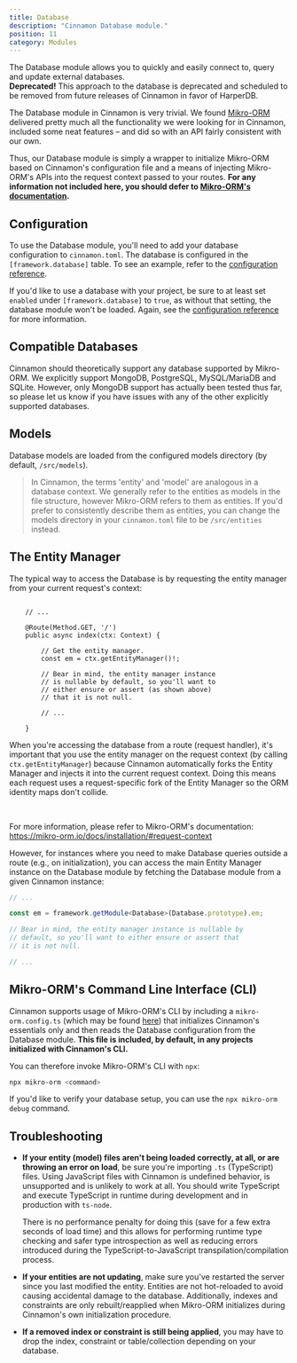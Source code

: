 ```yaml
---
title: Database
description: "Cinnamon Database module."
position: 11
category: Modules
---
```


<div class="page-description">
The Database module allows you to quickly and easily connect to, query and 
update external databases.
</div>

<alert type="danger">
<b>Deprecated!</b> This approach to the database is deprecated and scheduled to be
removed from future releases of Cinnamon in favor of HarperDB.
</alert>

The Database module in Cinnamon is very trivial. We found
[Mikro-ORM](https://mikro-orm.io) delivered pretty much all the functionality
we were looking for in Cinnamon, included some neat features – and did so
with an API fairly consistent with our own.

Thus, our Database module is simply a wrapper to initialize Mikro-ORM based on
Cinnamon's configuration file and a means of injecting Mikro-ORM's APIs into
the request context passed to your routes. **For any information not included
here, you should defer to [Mikro-ORM's documentation](https://mikro-orm.io).**

## Configuration
To use the Database module, you'll need to add your database configuration to
`cinnamon.toml`. The database is configured in the `[framework.database]`
table. To see an example, refer to the
[configuration reference](/reference/configuration).

If you'd like to use a database with your project, be sure to at least set
`enabled` under `[framework.database]` to `true`, as without that setting, the
database module won't be loaded. Again, see the
[configuration reference](/reference/configuration) for more information.

## Compatible Databases
Cinnamon should theoretically support any database supported by Mikro-ORM. We
explicitly support MongoDB, PostgreSQL, MySQL/MariaDB and SQLite. However, only
MongoDB support has actually been tested thus far, so please let us know if you
have issues with any of the other explicitly supported databases.

## Models
Database models are loaded from the configured models directory (by default,
`/src/models`).

> In Cinnamon, the terms 'entity' and 'model' are analogous in a database
> context. We generally refer to the entities as models in the file structure,
> however Mikro-ORM refers to them as entities. If you'd prefer to consistently
> describe them as entities, you can change the models directory in your
> `cinnamon.toml` file to be `/src/entities` instead.

## The Entity Manager

The typical way to access the Database is by requesting the entity manager from
your current request's context:
```ts[src/controllers/v1/ExampleController.ts]

    // ...
    
    @Route(Method.GET, '/')
    public async index(ctx: Context) {
    
        // Get the entity manager.
        const em = ctx.getEntityManager()!;
        
        // Bear in mind, the entity manager instance
        // is nullable by default, so you'll want to
        // either ensure or assert (as shown above)
        // that it is not null.
        
        // ...
    
    }

```

<alert>

When you're accessing the database from a route (request handler), it's
important that you use the entity manager on the request context (by calling
`ctx.getEntityManager`) because Cinnamon automatically forks the Entity Manager
and injects it into the current request context. Doing this means each request
uses a request-specific fork of the Entity Manager so the ORM identity maps
don't collide.

<br>

For more information, please refer to Mikro-ORM's documentation:
https://mikro-orm.io/docs/installation/#request-context

</alert>

However, for instances where you need to make Database queries outside a route
(e.g., on initialization), you can access the main Entity Manager instance on
the Database module by fetching the Database module from a given Cinnamon
instance:

```ts
// ...

const em = framework.getModule<Database>(Database.prototype).em;

// Bear in mind, the entity manager instance is nullable by
// default, so you'll want to either ensure or assert that
// it is not null.

// ...
```

## Mikro-ORM's Command Line Interface (CLI)
Cinnamon supports usage of Mikro-ORM's CLI by including a `mikro-orm.config.ts`
(which may be found [here](https://github.com/apollosoftwarexyz/cinnamon/blob/master/examples/basic-webserver/src/mikro-orm.config.ts))
that initializes Cinnamon's essentials only and then reads the Database
configuration from the Database module. **This file is included, by default, in
any projects initialized with Cinnamon's CLI.**

You can therefore invoke Mikro-ORM's CLI with `npx`:
```bash
npx mikro-orm <command>
```

If you'd like to verify your database setup, you can use the
`npx mikro-orm debug` command.

## Troubleshooting
- **If your entity (model) files aren't being loaded correctly, at all, or are
  throwing an error on load**, be sure you're importing `.ts` (TypeScript)
  files.
  Using JavaScript files with Cinnamon is undefined behavior, is unsupported
  and is unlikely to work at all. You should write TypeScript and execute
  TypeScript in runtime during development and in production with `ts-node`.

  There is no performance penalty for doing this (save for a few extra seconds
  of load time) and this allows for performing runtime type checking and safer
  type introspection as well as reducing errors introduced during the
  TypeScript-to-JavaScript transpilation/compilation process.

- **If your entities are not updating**, make sure you've restarted the server
  since you last modified the entity. Entities are not hot-reloaded to avoid
  causing accidental damage to the database. Additionally, indexes and
  constraints are only rebuilt/reapplied when Mikro-ORM initializes during
  Cinnamon's own initialization procedure.

- **If a removed index or constraint is still being applied**, you may have to
  drop the index, constraint or table/collection depending on your database.

